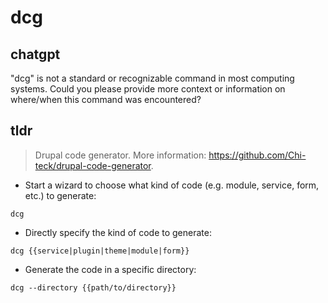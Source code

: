 # dcg 
## chatgpt 
"dcg" is not a standard or recognizable command in most computing systems. Could you please provide more context or information on where/when this command was encountered? 

## tldr 
 
> Drupal code generator.
> More information: <https://github.com/Chi-teck/drupal-code-generator>.

- Start a wizard to choose what kind of code (e.g. module, service, form, etc.) to generate:

`dcg`

- Directly specify the kind of code to generate:

`dcg {{service|plugin|theme|module|form}}`

- Generate the code in a specific directory:

`dcg --directory {{path/to/directory}}`
